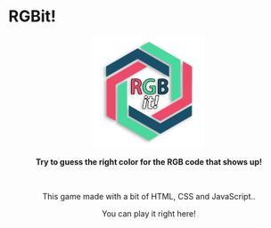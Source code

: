 # RGBit!
<p align="center">
  <img src="https://raw.githubusercontent.com/man0s/RGBit/master/logo.png">
</p>
<p align="center"><b>Try to guess the right color for the RGB code that shows up!</b></p>
<br>
<p align="center">This game made with a bit of HTML, CSS and JavaScript..</p>
<p align="center">You can play it right <link href="https://man0s.github.io/RGBit/">here</link>!</p>

